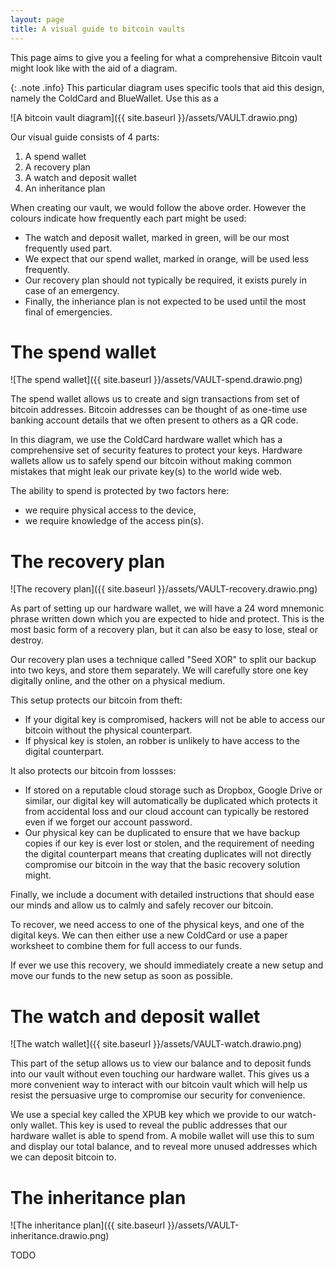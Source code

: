 ```yaml
---
layout: page
title: A visual guide to bitcoin vaults
---
```


This page aims to give you a feeling for what a comprehensive Bitcoin vault might look like with the aid of a diagram. 

{: .note .info}
This particular diagram uses specific tools that aid this design, namely the ColdCard and BlueWallet. Use this as a 

![A bitcoin vault diagram]({{ site.baseurl }}/assets/VAULT.drawio.png)

Our visual guide consists of 4 parts:

1. A spend wallet
2. A recovery plan
3. A watch and deposit wallet
4. An inheritance plan

When creating our vault, we would follow the above order. However the colours indicate how frequently each part might be used:

- The watch and deposit wallet, marked in green, will be our most frequently used part.
- We expect that our spend wallet, marked in orange, will be used less frequently.
- Our recovery plan should not typically be required, it exists purely in case of an emergency.
- Finally, the inheriance plan is not expected to be used until the most final of emergencies.

# The spend wallet
![The spend wallet]({{ site.baseurl }}/assets/VAULT-spend.drawio.png)

The spend wallet allows us to create and sign transactions from set of bitcoin addresses. Bitcoin addresses can be thought of as one-time use banking account details that we often present to others as a QR code.

In this diagram, we use the ColdCard hardware wallet which has a comprehensive set of security features to protect your keys. Hardware wallets allow us to safely spend our bitcoin without making common mistakes that might leak our private key(s) to the world wide web.

The ability to spend is protected by two factors here: 
- we require physical access to the device, 
- we require knowledge of the access pin(s).

# The recovery plan
![The recovery plan]({{ site.baseurl }}/assets/VAULT-recovery.drawio.png)

As part of setting up our hardware wallet, we will have a 24 word mnemonic phrase written down which you are expected to hide and protect. This is the most basic form of a recovery plan, but it can also be easy to lose, steal or destroy.

Our recovery plan uses a technique called "Seed XOR" to split our backup into two keys, and store them separately. We will carefully store one key digitally online, and the other on a physical medium.

This setup protects our bitcoin from theft:
- If your digital key is compromised, hackers will not be able to access our bitcoin without the physical counterpart.
- If physical key is stolen, an robber is unlikely to have access to the digital counterpart.

It also protects our bitcoin from lossses:

- If stored on a reputable cloud storage such as Dropbox, Google Drive or similar, our digital key will automatically be duplicated which protects it from accidental loss and our cloud account can typically be restored even if we forget our account password.
- Our physical key can be duplicated to ensure that we have backup copies if our key is ever lost or stolen, and the requirement of needing the digital counterpart means that creating duplicates will not directly compromise our bitcoin in the way that the basic recovery solution might.

Finally, we include a document with detailed instructions that should ease our minds and allow us to calmly and safely recover our bitcoin.

To recover, we need access to one of the physical keys, and one of the digital keys. We can then either use a new ColdCard or use a paper worksheet to combine them for full access to our funds.

If ever we use this recovery, we should immediately create a new setup and move our funds to the new setup as soon as possible.

# The watch and deposit wallet
![The watch wallet]({{ site.baseurl }}/assets/VAULT-watch.drawio.png)

This part of the setup allows us to view our balance and to deposit funds into our vault without even touching our hardware wallet. This gives us a more convenient way to interact with our bitcoin vault which will help us resist the persuasive urge to compromise our security for convenience.

We use a special key called the XPUB key which we provide to our watch-only wallet. This key is used to reveal the public addresses that our hardware wallet is able to spend from. A mobile wallet will use this to sum and display our total balance, and to reveal more unused addresses which we can deposit bitcoin to.

# The inheritance plan
![The inheritance plan]({{ site.baseurl }}/assets/VAULT-inheritance.drawio.png)

TODO